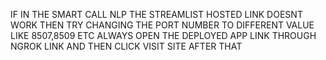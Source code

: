 IF IN THE SMART CALL NLP THE STREAMLIST HOSTED LINK DOESNT WORK THEN TRY CHANGING THE PORT NUMBER TO DIFFERENT VALUE LIKE 8507,8509 ETC
ALWAYS OPEN THE DEPLOYED APP LINK THROUGH NGROK LINK AND THEN CLICK VISIT SITE AFTER THAT
